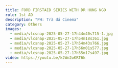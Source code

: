 ```yaml
---
title: FORD FIRSTAID SERIES WITH DR HUNG NGO
role: 1st AD
description: "PH: Trà đá Cinema"
category: Others
images:
  - media/vlcsnap-2025-05-27-17h44m40s715-1.jpg
  - media/vlcsnap-2025-05-27-17h54m18s361.jpg
  - media/vlcsnap-2025-05-27-17h54m43s766.jpg
  - media/vlcsnap-2025-05-27-17h56m01s577.jpg
  - media/vlcsnap-2025-05-27-17h55m17s497.jpg
video: https://youtu.be/k2Wn2oKRT6k
---
```

